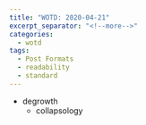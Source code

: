 ```yaml
---
title: "WOTD: 2020-04-21"
excerpt_separator: "<!--more-->"
categories:
  - wotd
tags:
  - Post Formats
  - readability
  - standard
---
```


* degrowth
	- collapsology
